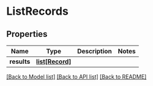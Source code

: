 # ListRecords

## Properties
Name | Type | Description | Notes
------------ | ------------- | ------------- | -------------
**results** | [**list[Record]**](Record.md) |  | 

[[Back to Model list]](../README.md#documentation-for-models) [[Back to API list]](../README.md#documentation-for-api-endpoints) [[Back to README]](../README.md)

